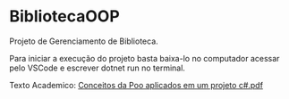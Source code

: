 # BibliotecaOOP
Projeto de Gerenciamento de Biblioteca.

Para iniciar a execução do projeto basta baixa-lo no computador acessar pelo VSCode e escrever dotnet run no terminal.

Texto Academico: 
[Conceitos da Poo aplicados em um projeto c#.pdf](https://github.com/user-attachments/files/17480334/Conceitos.da.Poo.aplicados.em.um.projeto.c.pdf)
